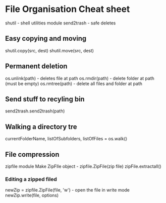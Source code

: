 # File Organisation Cheat sheet 
shutil - shell utilities module
send2trash - safe deletes 

## Easy copying and moving 
shutil.copy(src, dest)
shutil.move(src, dest)

## Permanent deletion 
os.unlink(path) - deletes file at path
os.rmdir(path) - delete folder at path (must be empty)
os.rmtree(path) - delete all files and folder at path

## Send stuff to recyling bin
send2trash.send2trash(path)

## Walking a directory tre
currentFolderName, listOfSubfolders, listOfFiles = os.walk()

## File compression
zipfile module
Make ZipFIle object - zipfile.ZipFile(zip file)
zipFile.extractall()
### Editing a zipped filed 
newZip = zipfile.ZipFile(file, 'w') - open the file in write mode 
newZip.write(file, options)